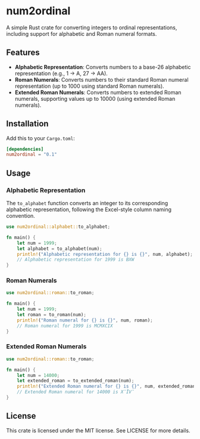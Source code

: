 # num2ordinal
A simple Rust crate for converting integers to ordinal representations, including support for alphabetic and Roman numeral formats.

## Features

- **Alphabetic Representation**: Converts numbers to a base-26 alphabetic representation (e.g., 1 -> A, 27 -> AA).
- **Roman Numerals**: Converts numbers to their standard Roman numeral representation (up to 1000 using standard Roman numerals).
- **Extended Roman Numerals**: Converts numbers to extended Roman numerals, supporting values up to 10000 (using extended Roman numerals).

## Installation
Add this to your `Cargo.toml`:
```toml
[dependencies]
num2ordinal = "0.1"
```

## Usage
### Alphabetic Representation
The `to_alphabet` function converts an integer to its corresponding alphabetic representation, following the Excel-style column naming convention.
```rust
use num2ordinal::alphabet::to_alphabet;

fn main() {
    let num = 1999;
    let alphabet = to_alphabet(num);
    println!("Alphabetic representation for {} is {}", num, alphabet);
    // Alphabetic representation for 1999 is BXW
}
```
### Roman Numerals
```rust
use num2ordinal::roman::to_roman;

fn main() {
    let num = 1999;
    let roman = to_roman(num);
    println!("Roman numeral for {} is {}", num, roman);
    // Roman numeral for 1999 is MCMXCIX
}
```
### Extended Roman Numerals
```rust
use num2ordinal::roman::to_roman;

fn main() {
    let num = 14000;
    let extended_roman = to_extended_roman(num);
    println!("Extended Roman numeral for {} is {}", num, extended_roman);
    // Extended Roman numeral for 14000 is X̄ĪV̄
}
```
## License
This crate is licensed under the MIT license. See LICENSE for more details.